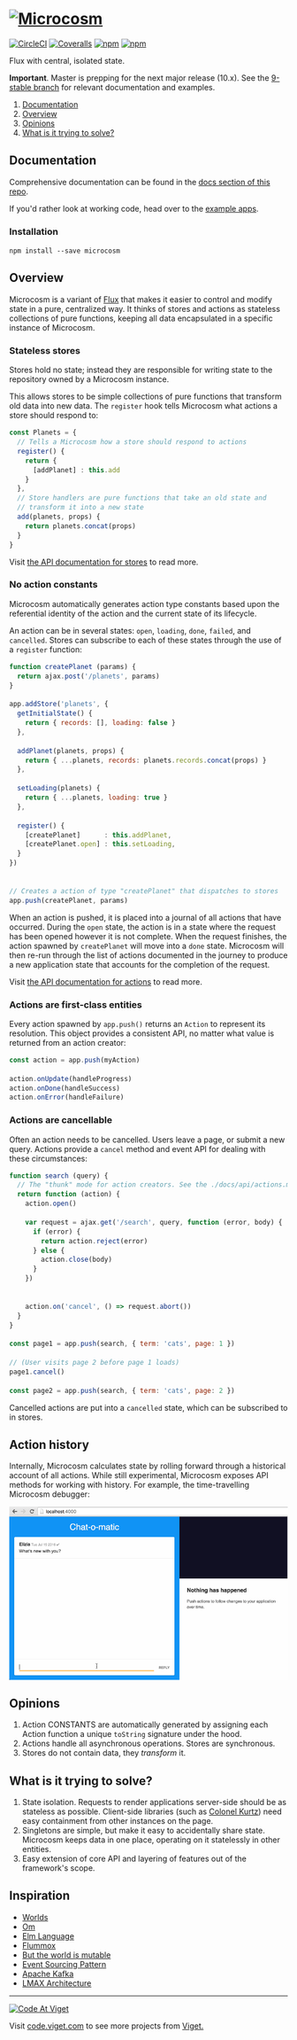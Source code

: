 # [![Microcosm](http://code.viget.com/microcosm/images/microcosm.svg)](http://code.viget.com/microcosm/)

[![CircleCI](https://img.shields.io/circleci/project/vigetlabs/microcosm.svg?maxAge=2592000)](https://circleci.com/gh/vigetlabs/microcosm)
[![Coveralls](https://img.shields.io/coveralls/vigetlabs/microcosm.svg?maxAge=2592000)](https://coveralls.io/github/vigetlabs/microcosm)
[![npm](https://img.shields.io/npm/v/microcosm.svg?maxAge=2592000)](https://www.npmjs.com/package/microcosm)
[![npm](https://img.shields.io/npm/dm/microcosm.svg?maxAge=2592000)](https://www.npmjs.com/package/microcosm)

Flux with central, isolated state.

**Important**. Master is prepping for the next major release
(10.x). See the
[9-stable branch](https://github.com/vigetlabs/microcosm/tree/9-stable)
for relevant documentation and examples.

1. [Documentation](#documentation)
2. [Overview](#overview)
3. [Opinions](#opinions)
4. [What is it trying to solve?](#what-is-it-trying-to-solve)

## Documentation

Comprehensive documentation can be found in the [docs section of this repo](docs).

If you'd rather look at working code, head over to the [example apps](examples).

### Installation
```
npm install --save microcosm
```

## Overview

Microcosm is a variant of [Flux](https://facebook.github.io/flux/)
that makes it easier to control and modify state in a pure,
centralized way. It thinks of stores and actions as stateless
collections of pure functions, keeping all data encapsulated in a
specific instance of Microcosm.

### Stateless stores

Stores hold no state; instead they are responsible for writing state
to the repository owned by a Microcosm instance.

This allows stores to be simple collections of pure functions that
transform old data into new data. The `register` hook tells Microcosm
what actions a store should respond to:

```javascript
const Planets = {
  // Tells a Microcosm how a store should respond to actions
  register() {
    return {
      [addPlanet] : this.add
    }
  },
  // Store handlers are pure functions that take an old state and
  // transform it into a new state
  add(planets, props) {
    return planets.concat(props)
  }
}
```

Visit [the API documentation for stores](./docs/api/stores.md) to
read more.

### No action constants

Microcosm automatically generates action type constants based upon the
referential identity of the action and the current state of its
lifecycle.

An action can be in several states: `open`, `loading`, `done`,
`failed`, and `cancelled`. Stores can subscribe to each of these
states through the use of a `register` function:

```javascript
function createPlanet (params) {
  return ajax.post('/planets', params)
}

app.addStore('planets', {
  getInitialState() {
    return { records: [], loading: false }
  },

  addPlanet(planets, props) {
    return { ...planets, records: planets.records.concat(props) }
  },

  setLoading(planets) {
    return { ...planets, loading: true }
  },

  register() {
    [createPlanet]      : this.addPlanet,
    [createPlanet.open] : this.setLoading,
  }
})


// Creates a action of type "createPlanet" that dispatches to stores
app.push(createPlanet, params)
```

When an action is pushed, it is placed into a journal of all actions
that have occurred. During the `open` state, the action is in a state
where the request has been opened however it is not complete. When the
request finishes, the action spawned by `createPlanet` will move into
a `done` state. Microcosm will then re-run through the list of actions
documented in the journey to produce a new application state that
accounts for the completion of the request.

Visit [the API documentation for actions](./docs/api/actions.md) to
read more.

### Actions are first-class entities

Every action spawned by `app.push()` returns an `Action` to represent
its resolution. This object provides a consistent API, no matter what
value is returned from an action creator:

```javascript
const action = app.push(myAction)

action.onUpdate(handleProgress)
action.onDone(handleSuccess)
action.onError(handleFailure)
```

### Actions are cancellable

Often an action needs to be cancelled. Users leave a page, or submit a
new query. Actions provide a `cancel` method and event API for dealing
with these circumstances:

```javascript
function search (query) {
  // The "thunk" mode for action creators. See the ./docs/api/actions.md
  return function (action) {
    action.open()

    var request = ajax.get('/search', query, function (error, body) {
      if (error) {
        return action.reject(error)
      } else {
        action.close(body)
      }
    })


    action.on('cancel', () => request.abort())
  }
}

const page1 = app.push(search, { term: 'cats', page: 1 })

// (User visits page 2 before page 1 loads)
page1.cancel()

const page2 = app.push(search, { term: 'cats', page: 2 })
```

Cancelled actions are put into a `cancelled` state, which can be
subscribed to in stores.

## Action history

Internally, Microcosm calculates state by rolling forward through a historical account of all actions. While still experimental, Microcosm exposes API methods for working with history. For example, the time-travelling Microcosm debugger:

<a href="https://github.com/vigetlabs/microcosm-debugger" style="display: block">
  <img style="display: block; margin: 0 auto;" src="https://github.com/vigetlabs/microcosm-debugger/raw/master/docs/chat-debugger.gif" alt="Microcosm Debugger" width="600" />
</a>

## Opinions

1. Action CONSTANTS are automatically generated by assigning
   each Action function a unique `toString` signature under the hood.
2. Actions handle all asynchronous operations. Stores are
   synchronous.
3. Stores do not contain data, they _transform_ it.

## What is it trying to solve?

1. State isolation. Requests to render applications server-side should
   be as stateless as possible. Client-side libraries (such as
   [Colonel Kurtz](https://github.com/vigetlabs/colonel-kurtz)) need easy
   containment from other instances on the page.
2. Singletons are simple, but make it easy to accidentally share
   state. Microcosm keeps data in one place, operating on it
   statelessly in other entities.
3. Easy extension of core API and layering of features out of the
   framework's scope.

## Inspiration

- [Worlds](http://www.vpri.org/pdf/rn2008001_worlds.pdf)
- [Om](https://github.com/omcljs/om)
- [Elm Language](https://elm-lang.org)
- [Flummox](https://github.com/acdlite/flummox)
- [But the world is mutable](http://www.lispcast.com/the-world-is-mutable)
- [Event Sourcing Pattern](http://martinfowler.com/eaaDev/EventSourcing.html)
- [Apache Kafka](http://kafka.apache.org/)
- [LMAX Architecture](http://martinfowler.com/articles/lmax.html)

***

<a href="http://code.viget.com">
  <img src="http://code.viget.com/github-banner.png" alt="Code At Viget">
</a>

Visit [code.viget.com](http://code.viget.com) to see more projects from [Viget.](https://viget.com)
